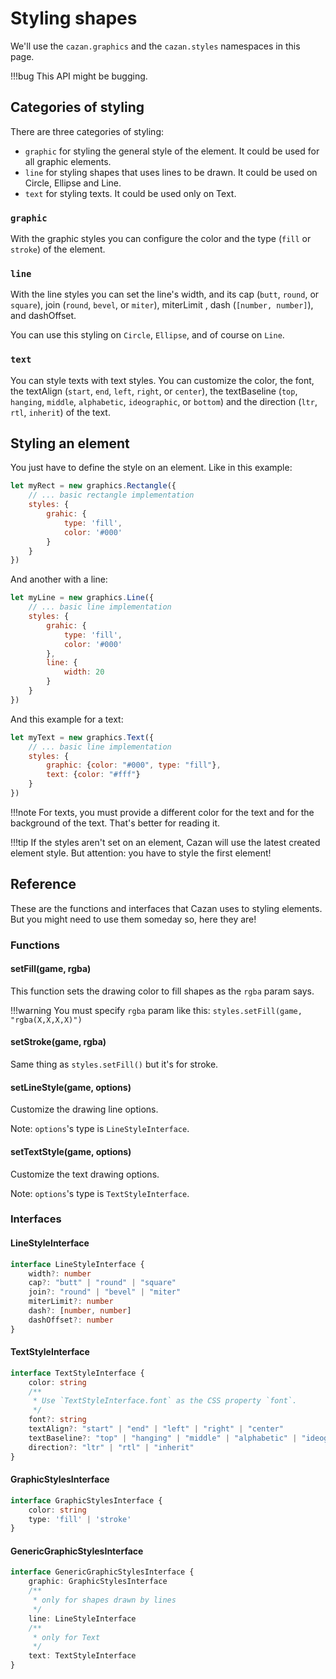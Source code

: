 # Styling shapes

We'll use the ``cazan.graphics`` and the ``cazan.styles`` namespaces in this page.

!!!bug
    This API might be bugging.

## Categories of styling

There are three categories of styling: <br/>
- ``graphic`` for styling the general style of the element. It could be used for all graphic elements. <br/>
- ``line`` for styling shapes that uses lines to be drawn. It could be used on Circle, Ellipse and Line. <br/>
- ``text`` for styling texts. It could be used only on Text. <br/>

### ``graphic``

With the graphic styles you can configure the color and the type (``fill`` or ``stroke``) of the element.

### ``line``

With the line styles you can set the line's width, and its cap (``butt``, ``round``, or ``square``), join (``round``, ``bevel``, or ``miter``), miterLimit , dash (``[number, number]``), and dashOffset.

You can use this styling on ``Circle``, ``Ellipse``, and of course on ``Line``.

### ``text``

You can style texts with text styles. You can customize the color, the font, the textAlign (``start``, ``end``, ``left``, ``right``, or ``center``), the textBaseline (``top``, ``hanging``, ``middle``, ``alphabetic``, ``ideographic``, or ``bottom``) and the direction (``ltr``, ``rtl``, ``inherit``) of the text.

## Styling an element

You just have to define the style on an element. Like in this example:

````js
let myRect = new graphics.Rectangle({
    // ... basic rectangle implementation
    styles: {
        grahic: {
            type: 'fill',
            color: '#000'
        }
    }
})
````

And another with a line:

````js
let myLine = new graphics.Line({
    // ... basic line implementation
    styles: {
        grahic: {
            type: 'fill',
            color: '#000'
        },
        line: {
            width: 20
        }
    }
})
````

And this example for a text:

````js
let myText = new graphics.Text({
    // ... basic line implementation
    styles: {
        graphic: {color: "#000", type: "fill"},
        text: {color: "#fff"}
    }
})
````

!!!note
    For texts, you must provide a different color for the text and for the background of the text. That's better for reading it.

!!!tip
    If the styles aren't set on an element, Cazan will use the latest created element style. But attention: you have to style the first element!

## Reference

These are the functions and interfaces that Cazan uses to styling elements. But you might need to use them someday so, here they are!

### Functions

#### setFill(game, rgba)

This function sets the drawing color to fill shapes as the ``rgba`` param says.

!!!warning
    You must specify ``rgba`` param like this: ``styles.setFill(game, "rgba(X,X,X,X)")``

#### setStroke(game, rgba)

Same thing as ``styles.setFill()`` but it's for stroke.

#### setLineStyle(game, options)

Customize the drawing line options.

Note: ``options``'s type is ``LineStyleInterface``.

#### setTextStyle(game, options)

Customize the text drawing options.

Note: ``options``'s type is ``TextStyleInterface``.

### Interfaces

#### LineStyleInterface

````ts
interface LineStyleInterface {
    width?: number
    cap?: "butt" | "round" | "square"
    join?: "round" | "bevel" | "miter"
    miterLimit?: number
    dash?: [number, number]
    dashOffset?: number
}
````

#### TextStyleInterface

````ts
interface TextStyleInterface {
    color: string
    /**
     * Use `TextStyleInterface.font` as the CSS property `font`.
     */
    font?: string
    textAlign?: "start" | "end" | "left" | "right" | "center"
    textBaseline?: "top" | "hanging" | "middle" | "alphabetic" | "ideographic" | "bottom"
    direction?: "ltr" | "rtl" | "inherit"
}
````

#### GraphicStylesInterface

````ts
interface GraphicStylesInterface {
    color: string
    type: 'fill' | 'stroke'
}
````

#### GenericGraphicStylesInterface

````ts
interface GenericGraphicStylesInterface {
    graphic: GraphicStylesInterface
    /**
     * only for shapes drawn by lines
     */
    line: LineStyleInterface
    /**
     * only for Text
     */
    text: TextStyleInterface
}
````
